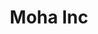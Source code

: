 ---
title: "Moha Inc"
url: /ciudad-autonoma-de-buenos-aires/moha-inc-coronel-ramon-lorenzo-falcon/
shop: ropa
---
